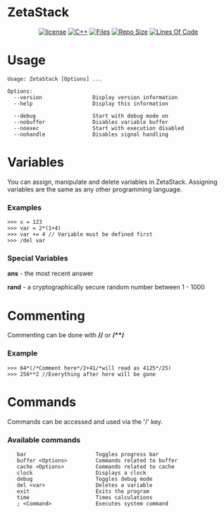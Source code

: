 # ZetaStack

<div align="center">

[![license](https://img.shields.io/github/license/Papr3ka/ZetaStack?style=flat-square)](https://github.com/Papr3ka/ZetaStack/blob/main/LICENSE)
[![C++](https://img.shields.io/badge/-C++-00599C?style=flat-square&logo=c)](https://github.com/Papr3ka)
[![Files](https://tokei.rs/b1/github/Papr3ka/ZetaStack?category=files)](https://github.com/Papr3ka/ZetaStack)
[![Repo Size](https://img.shields.io/github/repo-size/Papr3ka/ZetaStack?style=flat-square)](https://github.com/Papr3ka/ZetaStack)
[![Lines Of Code](https://tokei.rs/b1/github/Papr3ka/ZetaStack?category=code)](https://github.com/Papr3ka/ZetaStack)

</div>

# Usage

```
Usage: ZetaStack [Options] ...

Options:
  --version                Display version information
  --help                   Display this information

  --debug                  Start with debug mode on
  --nobuffer               Disables variable buffer
  --noexec                 Start with execution disabled
  --nohandle               Disables signal handling
 ```

# Variables

You can assign, manipulate and delete variables in ZetaStack. Assigning variables are the same as any other programming language.

### Examples

```
>>> x = 123
>>> var = 2*(1+4)
>>> var += 4 // Variable must be defined first
>>> /del var
```

### Special Variables

**ans** - the most recent answer

**rand** - a cryptographically secure random number between 1 - 1000

# Commenting
Commenting can be done with **//** or **/\*\*/**

### Example

```
>>> 64*(/*Comment here*/2+41/*will read as 4125*/25)
>>> 256**2 //Everything after here will be gone
```

# Commands

Commands can be accessed and used via the '/' key.

### Available commands

```
   bar                      Toggles progress bar
   buffer <Options>         Commands related to buffer
   cache <Options>          Commands related to cache
   clock                    Displays a clock
   debug                    Toggles debug mode
   del <var>                Deletes a variable
   exit                     Exits the program
   time                     Times calculations
   ; <Command>              Executes system command
```
